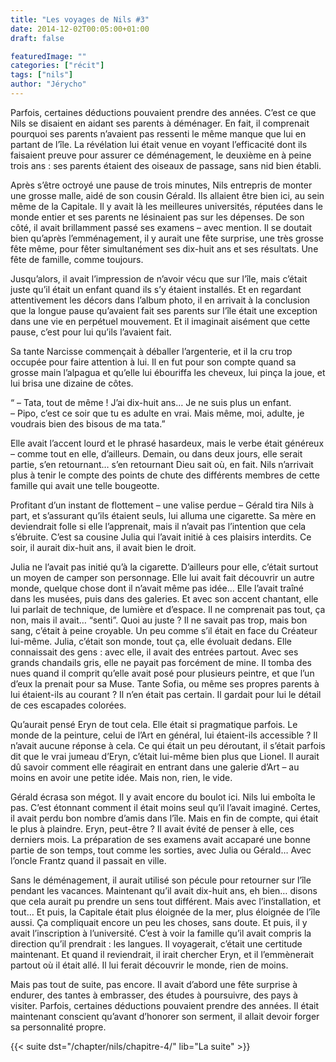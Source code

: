 ```yaml
---
title: "Les voyages de Nils #3"
date: 2014-12-02T00:05:00+01:00
draft: false

featuredImage: ""
categories: ["récit"]
tags: ["nils"]
author: "Jérycho"
---
```

Parfois, certaines déductions pouvaient prendre des années. C’est ce que Nils se disaient en aidant ses parents à déménager. En fait, il comprenait pourquoi ses parents n’avaient pas ressenti le même manque que lui en partant de l’île. La révélation lui était venue en voyant l’efficacité dont ils faisaient preuve pour assurer ce déménagement, le deuxième en à peine trois ans : ses parents étaient des oiseaux de passage, sans nid bien établi.

Après s’être octroyé une pause de trois minutes, Nils entrepris de monter une grosse malle, aidé de son cousin Gérald. Ils allaient être bien ici, au sein même de la Capitale. Il y avait là les meilleures universités, réputées dans le monde entier et ses parents ne lésinaient pas sur les dépenses. De son côté, il avait brillamment passé ses examens – avec mention. Il se doutait bien qu’après l’emménagement, il y aurait une fête surprise, une très grosse fête même, pour fêter simultanément ses dix-huit ans et ses résultats. Une fête de famille, comme toujours.

Jusqu’alors, il avait l’impression de n’avoir vécu que sur l’île, mais c’était juste qu’il était un enfant quand ils s’y étaient installés. Et en regardant attentivement les décors dans l’album photo, il en arrivait à la conclusion que la longue pause qu’avaient fait ses parents sur l’île était une exception dans une vie en perpétuel mouvement. Et il imaginait aisément que cette pause, c’est pour lui qu’ils l’avaient fait.

Sa tante Narcisse commençait à déballer l’argenterie, et il la cru trop occupée pour faire attention à lui. Il en fut pour son compte quand sa grosse main l’alpagua et qu’elle lui ébouriffa les cheveux, lui pinça la joue, et lui brisa une dizaine de côtes.

“ – Tata, tout de même ! J’ai dix-huit ans… Je ne suis plus un enfant.  
– Pipo, c’est ce soir que tu es adulte en vrai. Mais même, moi, adulte, je voudrais bien des bisous de ma tata.”

Elle avait l’accent lourd et le phrasé hasardeux, mais le verbe était généreux – comme tout en elle, d’ailleurs. Demain, ou dans deux jours, elle serait partie, s’en retournant… s’en retournant Dieu sait où, en fait. Nils n’arrivait plus à tenir le compte des points de chute des différents membres de cette famille qui avait une telle bougeotte.

Profitant d’un instant de flottement – une valise perdue – Gérald tira Nils à part, et s’assurant qu’ils étaient seuls, lui alluma une cigarette. Sa mère en deviendrait folle si elle l’apprenait, mais il n’avait pas l’intention que cela s’ébruite. C’est sa cousine Julia qui l’avait initié à ces plaisirs interdits. Ce soir, il aurait dix-huit ans, il avait bien le droit.

Julia ne l’avait pas initié qu’à la cigarette. D’ailleurs pour elle, c’était surtout un moyen de camper son personnage. Elle lui avait fait découvrir un autre monde, quelque chose dont il n’avait même pas idée… Elle l’avait traîné dans les musées, puis dans des galeries. Et avec son accent chantant, elle lui parlait de technique, de lumière et d’espace. Il ne comprenait pas tout, ça non, mais il avait… “senti”. Quoi au juste ? Il ne savait pas trop, mais bon sang, c’était à peine croyable. Un peu comme s’il était en face du Créateur lui-même. Julia, c’était son monde, tout ça, elle évoluait dedans. Elle connaissait des gens : avec elle, il avait des entrées partout. Avec ses grands chandails gris, elle ne payait pas forcément de mine. Il tomba des nues quand il comprit qu’elle avait posé pour plusieurs peintre, et que l’un d’eux la prenait pour sa Muse. Tante Sofia, ou même ses propres parents à lui étaient-ils au courant ? Il n’en était pas certain. Il gardait pour lui le détail de ces escapades colorées.

Qu’aurait pensé Eryn de tout cela. Elle était si pragmatique parfois. Le monde de la peinture, celui de l’Art en général, lui étaient-ils accessible ? Il n’avait aucune réponse à cela. Ce qui était un peu déroutant, il s’était parfois dit que le vrai jumeau d’Eryn, c’était lui-même bien plus que Lionel. Il aurait dû savoir comment elle réagirait en entrant dans une galerie d’Art – au moins en avoir une petite idée. Mais non, rien, le vide.

Gérald écrasa son mégot. Il y avait encore du boulot ici. Nils lui emboîta le pas. C’est étonnant comment il était moins seul qu’il l’avait imaginé. Certes, il avait perdu bon nombre d’amis dans l’île. Mais en fin de compte, qui était le plus à plaindre. Eryn, peut-être ? Il avait évité de penser à elle, ces derniers mois. La préparation de ses examens avait accaparé une bonne partie de son temps, tout comme les sorties, avec Julia ou Gérald… Avec l’oncle Frantz quand il passait en ville.

Sans le déménagement, il aurait utilisé son pécule pour retourner sur l’île pendant les vacances. Maintenant qu’il avait dix-huit ans, eh bien… disons que cela aurait pu prendre un sens tout différent. Mais avec l’installation, et tout… Et puis, la Capitale était plus éloignée de la mer, plus éloignée de l’île aussi. Ça compliquait encore un peu les choses, sans doute. Et puis, il y avait l’inscription à l’université. C’est à voir la famille qu’il avait compris la direction qu’il prendrait : les langues. Il voyagerait, c’était une certitude maintenant. Et quand il reviendrait, il irait chercher Eryn, et il l’emmènerait partout où il était allé. Il lui ferait découvrir le monde, rien de moins.

Mais pas tout de suite, pas encore. Il avait d’abord une fête surprise à endurer, des tantes à embrasser, des études à poursuivre, des pays à visiter. Parfois, certaines déductions pouvaient prendre des années. Il était maintenant conscient qu’avant d’honorer son serment, il allait devoir forger sa personnalité propre.

{{< suite dst="/chapter/nils/chapitre-4/" lib="La suite" >}}

